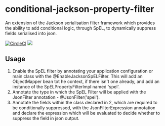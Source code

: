 # conditional-jackson-property-filter
An extension of the Jackson serialisation filter framework which provides the ability to add conditional logic,  through SpEL, to dynamically suppress fields serialised into json.

[![CircleCI](https://circleci.com/gh/johnhunsley/conditional-jackson-property-filter.svg?style=svg)](https://circleci.com/gh/johnhunsley/conditional-jackson-property-filter) 
[![](https://jitpack.io/v/johnhunsley/conditional-jackson-property-filter.svg)](https://jitpack.io/#johnhunsley/conditional-jackson-property-filter)

## Usage 

1. Enable the SpEL filter by annotating your application configuration or main class with the @EnableJacksonSpELFilter. 
This will add an ObjectMapper bean tot he context, if there isn't one already, and add an instance of the SpELPropertyFilterImpl
named 'spel'.
2. Annotate the type in which the SpEL Filter will be applied with the JsonFilter annotation - @JsonFilter('spel').
3. Annotate the fields within the class declared in 2, which are required to be conditionally suppressed, with the 
JsonFilterExpression annotation and declare the expression
which will be evaluated to decide whether to suppress the field in json output. 